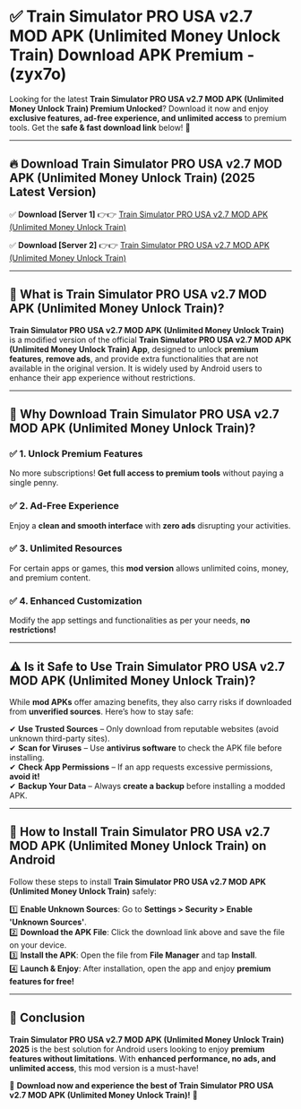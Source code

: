 
# ✅ Train Simulator PRO USA v2.7 MOD APK (Unlimited Money Unlock Train) Download APK Premium -  (zyx7o) 

Looking for the latest **Train Simulator PRO USA v2.7 MOD APK (Unlimited Money Unlock Train) Premium Unlocked**? Download it now and enjoy **exclusive features, ad-free experience, and unlimited access** to premium tools. Get the **safe & fast download link** below! 🚀

---

## 🔥 Download Train Simulator PRO USA v2.7 MOD APK (Unlimited Money Unlock Train) (2025 Latest Version)

✅ **Download [Server 1]** 👉👉 [Train Simulator PRO USA v2.7 MOD APK (Unlimited Money Unlock Train) ](https://apkcomod.com?title=Train_Simulator_PRO_USA_v2.7_MOD_APK_(Unlimited_Money_Unlock_Train))  

✅ **Download [Server 2]** 👉👉 [Train Simulator PRO USA v2.7 MOD APK (Unlimited Money Unlock Train) ](https://apkcomod.com?title=Train_Simulator_PRO_USA_v2.7_MOD_APK_(Unlimited_Money_Unlock_Train))  


---

## 📌 What is Train Simulator PRO USA v2.7 MOD APK (Unlimited Money Unlock Train)?

**Train Simulator PRO USA v2.7 MOD APK (Unlimited Money Unlock Train)** is a modified version of the official **Train Simulator PRO USA v2.7 MOD APK (Unlimited Money Unlock Train) App**, designed to unlock **premium features**, **remove ads**, and provide extra functionalities that are not available in the original version. It is widely used by Android users to enhance their app experience without restrictions.

---

## 🌟 Why Download Train Simulator PRO USA v2.7 MOD APK (Unlimited Money Unlock Train)?

### ✅ 1. Unlock Premium Features
No more subscriptions! **Get full access to premium tools** without paying a single penny.

### ✅ 2. Ad-Free Experience
Enjoy a **clean and smooth interface** with **zero ads** disrupting your activities.

### ✅ 3. Unlimited Resources
For certain apps or games, this **mod version** allows unlimited coins, money, and premium content.

### ✅ 4. Enhanced Customization
Modify the app settings and functionalities as per your needs, **no restrictions!**

---

## ⚠️ Is it Safe to Use Train Simulator PRO USA v2.7 MOD APK (Unlimited Money Unlock Train)?

While **mod APKs** offer amazing benefits, they also carry risks if downloaded from **unverified sources**. Here’s how to stay safe:

✔ **Use Trusted Sources** – Only download from reputable websites (avoid unknown third-party sites).  
✔ **Scan for Viruses** – Use **antivirus software** to check the APK file before installing.  
✔ **Check App Permissions** – If an app requests excessive permissions, **avoid it!**  
✔ **Backup Your Data** – Always **create a backup** before installing a modded APK.

---

## 📲 How to Install Train Simulator PRO USA v2.7 MOD APK (Unlimited Money Unlock Train) on Android

Follow these steps to install **Train Simulator PRO USA v2.7 MOD APK (Unlimited Money Unlock Train)** safely:

1️⃣ **Enable Unknown Sources**: Go to **Settings > Security > Enable 'Unknown Sources'**.  
2️⃣ **Download the APK File**: Click the download link above and save the file on your device.  
3️⃣ **Install the APK**: Open the file from **File Manager** and tap **Install**.  
4️⃣ **Launch & Enjoy**: After installation, open the app and enjoy **premium features for free!**

---

## 🚀 Conclusion

**Train Simulator PRO USA v2.7 MOD APK (Unlimited Money Unlock Train) 2025** is the best solution for Android users looking to enjoy **premium features without limitations**. With **enhanced performance, no ads, and unlimited access**, this mod version is a must-have!

🔻 **Download now and experience the best of Train Simulator PRO USA v2.7 MOD APK (Unlimited Money Unlock Train)!** 🔻

